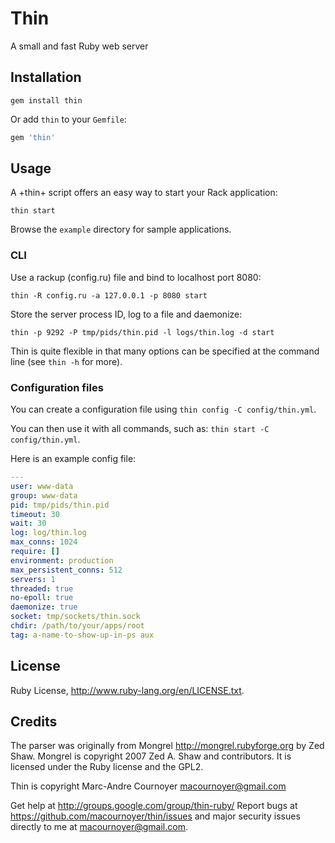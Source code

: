 # Thin

A small and fast Ruby web server

## Installation

```
gem install thin
```

Or add `thin` to your `Gemfile`:

```ruby
gem 'thin'
```

## Usage

A +thin+ script offers an easy way to start your Rack application:

```
thin start
```

Browse the `example` directory for sample applications.

### CLI

Use a rackup (config.ru) file and bind to localhost port 8080:

```
thin -R config.ru -a 127.0.0.1 -p 8080 start
```

Store the server process ID, log to a file and daemonize:

```
thin -p 9292 -P tmp/pids/thin.pid -l logs/thin.log -d start
```

Thin is quite flexible in that many options can be specified at the command line (see `thin -h` for more).

### Configuration files

You can create a configuration file using `thin config -C config/thin.yml`.

You can then use it with all commands, such as: `thin start -C config/thin.yml`.

Here is an example config file:

```yaml
--- 
user: www-data
group: www-data
pid: tmp/pids/thin.pid
timeout: 30
wait: 30
log: log/thin.log
max_conns: 1024
require: []
environment: production
max_persistent_conns: 512
servers: 1
threaded: true
no-epoll: true
daemonize: true
socket: tmp/sockets/thin.sock
chdir: /path/to/your/apps/root
tag: a-name-to-show-up-in-ps aux
```

## License

Ruby License, http://www.ruby-lang.org/en/LICENSE.txt.

## Credits

The parser was originally from Mongrel http://mongrel.rubyforge.org by Zed Shaw.
Mongrel is copyright 2007 Zed A. Shaw and contributors. It is licensed under
the Ruby license and the GPL2.

Thin is copyright Marc-Andre Cournoyer <macournoyer@gmail.com>

Get help at http://groups.google.com/group/thin-ruby/
Report bugs at https://github.com/macournoyer/thin/issues
and major security issues directly to me at macournoyer@gmail.com.
